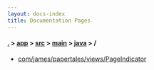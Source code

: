 ```yaml
---
layout: docs-index
title: Documentation Pages
---
```

#### [.](./../../../../index) > [app](./../../../index) > [src](./../../index) > [main](./../index) > [java](./index) > **/**

- [com/james/papertales/views/PageIndicator](com/james/papertales/views/PageIndicator)
